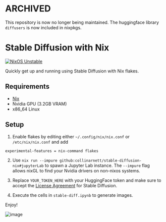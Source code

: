 # ARCHIVED

This repository is now no longer being maintained. The huggingface
library `diffusers` is now included in nixpkgs.

# Stable Diffusion with Nix

[![NixOS
Unstable](https://img.shields.io/badge/NixOS-unstable-blue.svg?style=flat-square&logo=NixOS&logoColor=white)](https://nixos.org)

Quickly get up and running using Stable Diffusion with Nix flakes.

## Requirements

* [Nix](https://nixos.org/download.html)
* Nvidia GPU (3.2GB VRAM)
* x86_64 Linux

## Setup

1. Enable flakes by editing either `~/.config/nix/nix.conf` or `/etc/nix/nix.conf` and add
```
experimental-features = nix-command flakes
```

2. Use `nix run --impure github:collinarnett/stable-diffusion-nix#jupyterLab` to spawn a Jupyter Lab instance. The `--impure` flag allows nixGL to find your Nvidia drivers on non-nixos systems.

3. Replace `YOUR_TOKEN_HERE` with your HuggingFace token and make sure to accept the [License Agreement](https://huggingface.co/CompVis/stable-diffusion-v1-4) for Stable Diffusion.

4. Execute the cells in `stable-diff.ipynb` to generate images.

Enjoy!


![image](https://i.imgur.com/AKNxYNb.png)
